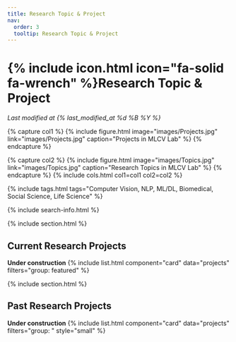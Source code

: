 ```yaml
---
title: Research Topic & Project
nav:
  order: 3
  tooltip: Research Topic & Project
---
```


# {% include icon.html icon="fa-solid fa-wrench" %}Research Topic & Project

_Last modified at {% last_modified_at %d %B %Y %}_

{% capture col1 %}
{%
  include figure.html
  image="images/Projects.jpg"
  link="images/Projects.jpg"
  caption="Projects in MLCV Lab"
%}
{% endcapture %}

{% capture col2 %}
{%
  include figure.html
  image="images/Topics.jpg"
  link="images/Topics.jpg"
  caption="Research Topics in MLCV Lab"
%}
{% endcapture %}
{% include cols.html col1=col1 col2=col2 %}

{% include tags.html tags="Computer Vision, NLP, ML/DL, Biomedical, Social Science, Life Science" %}

{% include search-info.html %}

{% include section.html %}
## Current Research Projects
**Under construction**
{% include list.html component="card" data="projects" filters="group: featured" %}

{% include section.html %}
## Past Research Projects
**Under construction**
{% include list.html component="card" data="projects" filters="group: " style="small" %}
